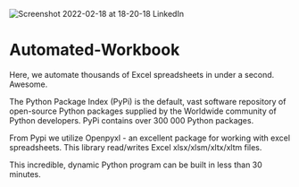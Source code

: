 ![Screenshot 2022-02-18 at 18-20-18 LinkedIn](https://user-images.githubusercontent.com/96743401/161479119-8d3c8a70-005e-44cb-9c90-9b7f76ebbf05.png)
# Automated-Workbook

Here, we automate thousands of Excel spreadsheets in under a second. Awesome.

The Python Package Index (PyPi) is the default, vast software repository of open-source Python packages supplied by the Worldwide community of Python developers. PyPi contains over 300 000 Python packages.

From Pypi we utilize Openpyxl - an excellent package for working with excel spreadsheets. This library read/writes Excel xlsx/xlsm/xltx/xltm files.

This incredible, dynamic Python program can be built in less than 30 minutes.

